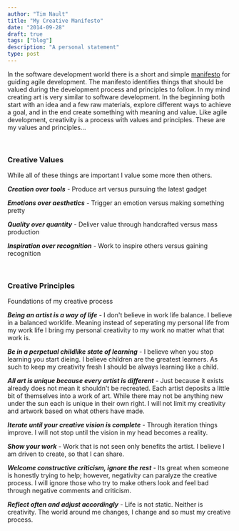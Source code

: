 ```yaml
---
author: "Tim Nault"
title: "My Creative Manifesto"
date: "2014-09-28"
draft: true
tags: ["blog"]
description: "A personal statement"
type: post
---
```


In the software development world there is a short and simple [manifesto](http://agilemanifesto.org/) for guiding agile development. The manifesto identifies things that should be valued during the development process and principles to follow. In my mind creating art is very similar to software development. In the beginning both start with an idea and a few raw materials, explore different ways to achieve a goal, and in the end create something with meaning and value. Like agile development, creativity is a process with values and principles. These are my values and principles...

<br>

### **Creative Values**
While all of these things are important I value some more then others.


***Creation over tools*** - Produce art versus pursuing the latest gadget

***Emotions over aesthetics*** - Trigger an emotion versus making something pretty

***Quality over quantity*** - Deliver value through handcrafted versus mass production

***Inspiration over recognition*** - Work to inspire others versus gaining recognition

<br>

### **Creative Principles**
Foundations of my creative process


***Being an artist is a way of life*** - I don't believe in work life balance. I believe in a balanced worklife. Meaning instead of seperating my personal life from my work life I bring my personal creativity to my work no matter what that work is.  

***Be in a perpetual childlike state of learning*** - I believe when you stop learning you start dieing. I believe children are the greatest learners. As such to keep my creativity fresh I should be always learning like a child.

***All art is unique because every artist is different*** - Just because it exists already does not mean it shouldn't be recreated. Each artist deposits a little bit of themselves into a work of art. While there may not be anything new under the sun each is unique in their own right. I will not limit my creativity and artwork based on what others have made.

***Iterate until your creative vision is complete*** - Through iteration things improve. I will not stop until the vision in my head becomes a reality.

***Show your work*** - Work that is not seen only benefits the artist. I believe I am driven to create, so that I can share.

***Welcome constructive criticism, ignore the rest*** - Its great when someone is honestly trying to help; however, negativity can paralyze the creative process. I will ignore those who try to make others look and feel bad through negative comments and criticism.

***Reflect often and adjust accordingly*** - Life is not static. Neither is creativity. The world around me changes, I change and so must my creative process.







